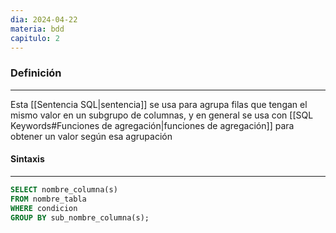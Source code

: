 ```yaml
---
dia: 2024-04-22
materia: bdd
capitulo: 2
---
```

### Definición
---
Esta [[Sentencia SQL|sentencia]] se usa para agrupa filas que tengan el mismo valor en un subgrupo de columnas, y en general se usa con [[SQL Keywords#Funciones de agregación|funciones de agregación]] para obtener un valor según esa agrupación

#### Sintaxis
---
```SQL
SELECT nombre_columna(s)
FROM nombre_tabla
WHERE condicion
GROUP BY sub_nombre_columna(s);
```
